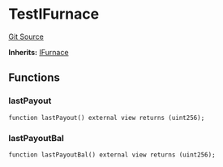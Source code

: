 # TestIFurnace
[Git Source](https://github.com/larrythecucumber321/protocol/blob/aabf2c9d4120808940fb3be9193cb66ea71ac351/contracts/interfaces/IFurnace.sol)

**Inherits:**
[IFurnace](/tools/docgen/src/contracts/interfaces/IFurnace.sol/interface.IFurnace.md)


## Functions
### lastPayout


```solidity
function lastPayout() external view returns (uint256);
```

### lastPayoutBal


```solidity
function lastPayoutBal() external view returns (uint256);
```

